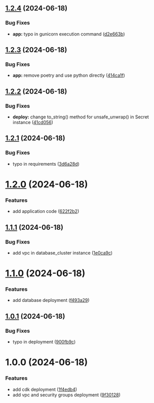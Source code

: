 ## [1.2.4](https://github.com/lemiliomoreno/ecs-apix-hands-on/compare/v1.2.3...v1.2.4) (2024-06-18)


### Bug Fixes

* **app:** typo in gunicorn execution command ([d2e663b](https://github.com/lemiliomoreno/ecs-apix-hands-on/commit/d2e663b0f14aa7362de4bb999f3d23a730c50133))

## [1.2.3](https://github.com/lemiliomoreno/ecs-apix-hands-on/compare/v1.2.2...v1.2.3) (2024-06-18)


### Bug Fixes

* **app:** remove poetry and use python directly ([414ca1f](https://github.com/lemiliomoreno/ecs-apix-hands-on/commit/414ca1ff7d12672a5af976dc0ce7f170abf1bb65))

## [1.2.2](https://github.com/lemiliomoreno/ecs-apix-hands-on/compare/v1.2.1...v1.2.2) (2024-06-18)


### Bug Fixes

* **deploy:** change to_string() method for unsafe_unwrap() in Secret instance ([41cd056](https://github.com/lemiliomoreno/ecs-apix-hands-on/commit/41cd056205734dc6660669a6d7c4bc2f0464e34c))

## [1.2.1](https://github.com/lemiliomoreno/ecs-apix-hands-on/compare/v1.2.0...v1.2.1) (2024-06-18)


### Bug Fixes

* typo in requirements ([3d6a28d](https://github.com/lemiliomoreno/ecs-apix-hands-on/commit/3d6a28df5c4e0df5c47a7b427f01175fa7ddfb57))

# [1.2.0](https://github.com/lemiliomoreno/ecs-apix-hands-on/compare/v1.1.1...v1.2.0) (2024-06-18)


### Features

* add application code ([622f2b2](https://github.com/lemiliomoreno/ecs-apix-hands-on/commit/622f2b24263c2e855c3612b96f340ccfbd1e2152))

## [1.1.1](https://github.com/lemiliomoreno/ecs-apix-hands-on/compare/v1.1.0...v1.1.1) (2024-06-18)


### Bug Fixes

* add vpc in database_cluster instance ([1e0ca9c](https://github.com/lemiliomoreno/ecs-apix-hands-on/commit/1e0ca9cffa5a1016f291938a7ff74eeef225d869))

# [1.1.0](https://github.com/lemiliomoreno/ecs-apix-hands-on/compare/v1.0.1...v1.1.0) (2024-06-18)


### Features

* add database deployment ([f493a29](https://github.com/lemiliomoreno/ecs-apix-hands-on/commit/f493a29abb4139067eb93b60e1ae662697971c99))

## [1.0.1](https://github.com/lemiliomoreno/ecs-apix-hands-on/compare/v1.0.0...v1.0.1) (2024-06-18)


### Bug Fixes

* typo in deployment ([900fb9c](https://github.com/lemiliomoreno/ecs-apix-hands-on/commit/900fb9c70b78bc8563470a63938d7f6ab8b6c00b))

# 1.0.0 (2024-06-18)


### Features

* add cdk deployment ([1f4edb4](https://github.com/lemiliomoreno/ecs-apix-hands-on/commit/1f4edb471892df90a63f79e6ba7cfa9802ab8afd))
* add vpc and security groups deployment ([9f30128](https://github.com/lemiliomoreno/ecs-apix-hands-on/commit/9f30128e328811ff6cf62e9f2ac286312ec1750f))
